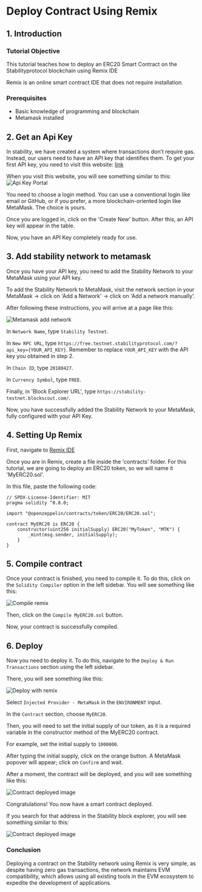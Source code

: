 # Deploy Contract Using Remix

## 1. Introduction

### Tutorial Objective

This tutorial teaches how to deploy an ERC20 Smart Contract on the Stabilityprotocol blockchain using Remix IDE

Remix is an online smart contract IDE that does not require installation.

### Prerequisites

- Basic knowledge of programming and blockchain
- Metamask installed

## 2. Get an Api Key

In stability, we have created a system where transactions don’t require gas. Instead, our users need to have an API key that identifies them. To get your first API key, you need to visit this website: [link](https://account.stabilityprotocol.com/zgt)

When you visit this website, you will see something similar to this:
![Api Key Portal](api_keys_1.png)

You need to choose a login method. You can use a conventional login like email or GitHub, or if you prefer, a more blockchain-oriented login like MetaMask. The choice is yours.

Once you are logged in, click on the 'Create New' button. After this, an API key will appear in the table.

Now, you have an API Key completely ready for use.

## 3. Add stability network to metamask

Once you have your API key, you need to add the Stability Network to your MetaMask using your API key.

To add the Stability Network to MetaMask, visit the network section in your MetaMask -> click on 'Add a Network' -> click on 'Add a network manually'.

After following these instructions, you will arrive at a page like this:

![Metamask add network](metamask_add_network.png)

In `Network Name`, type `Stability Testnet`.

In `New RPC URL`, type `https://free.testnet.stabilityprotocol.com/?api_key={YOUR_API_KEY}`. Remember to replace `YOUR_API_KEY` with the API key you obtained in step 2.

In `Chain ID`, type `20180427`.

In `Currency Symbol`, type `FREE`.

Finally, in 'Block Explorer URL', type `https://stability-testnet.blockscout.com/`.

Now, you have successfully added the Stability Network to your MetaMask, fully configured with your API Key.

## 4. Setting Up Remix

First, navigate to [Remix IDE](https://remix.ethereum.org/)

Once you are in Remix, create a file inside the 'contracts' folder. For this tutorial, we are going to deploy an ERC20 token, so we will name it 'MyERC20.sol'.

In this file, paste the following code:

```
// SPDX-License-Identifier: MIT
pragma solidity ^0.8.0;

import "@openzeppelin/contracts/token/ERC20/ERC20.sol";

contract MyERC20 is ERC20 {
    constructor(uint256 initialSupply) ERC20("MyToken", "MTK") {
        _mint(msg.sender, initialSupply);
    }
}
```

## 5. Compile contract

Once your contract is finished, you need to compile it. To do this, click on the `Solidity Compiler` option in the left sidebar. You will see something like this:

![Compile remix](compile_remix.png)

Then, click on the `Compile MyERC20.sol` button.

Now, your contract is successfully compiled.

## 6. Deploy

Now you need to deploy it. To do this, navigate to the `Deploy & Run Transactions` section using the left sidebar.

There, you will see something like this:

![Deploy with remix](deploy_remix.png)

Select `Injected Provider - MetaMask` in the `ENVIRONMENT` input.

In the `Contract` section, choose `MyERC20`.

Then, you will need to set the initial supply of our token, as it is a required variable in the constructor method of the MyERC20 contract.

For example, set the initial supply to `1000000`.

After typing the initial supply, click on the orange button. A MetaMask popover will appear; click on `Confirm` and wait.

After a moment, the contract will be deployed, and you will see something like this:

![Contract deployed image](deployed_remix.png)

Congratulations! You now have a smart contract deployed.

If you search for that address in the Stability block explorer, you will see something similar to this:

![Contract deployed image](contract_deployed_image.png)

### Conclusion

Deploying a contract on the Stability network using Remix is very simple, as despite having zero gas transactions, the network maintains EVM compatibility, which allows using all existing tools in the EVM ecosystem to expedite the development of applications.
